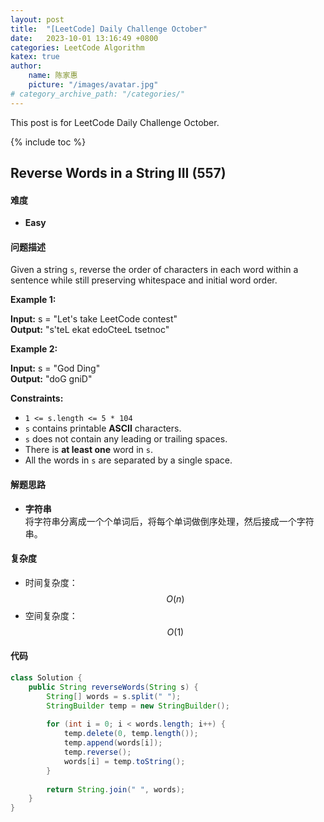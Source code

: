 ```yaml
---
layout: post
title:  "[LeetCode] Daily Challenge October"
date:   2023-10-01 13:16:49 +0800
categories: LeetCode Algorithm
katex: true
author:
    name: 陈家惠
    picture: "/images/avatar.jpg"
# category_archive_path: "/categories/"
---
```


This post is for LeetCode Daily Challenge October.

{% include toc %}

## Reverse Words in a String III (557)

#### 难度

- **Easy**

#### 问题描述

Given a string `s`, reverse the order of characters in each word within a sentence while still preserving whitespace and initial word order.

**Example 1:**

**Input:** s = "Let's take LeetCode contest"  
**Output:** "s'teL ekat edoCteeL tsetnoc"  

**Example 2:**

**Input:** s = "God Ding"  
**Output:** "doG gniD"  

**Constraints:**

- `1 <= s.length <= 5 * 104`
- `s` contains printable **ASCII** characters.
- `s` does not contain any leading or trailing spaces.
- There is **at least one** word in `s`.
- All the words in `s` are separated by a single space.

#### 解题思路

- **字符串**  
将字符串分离成一个个单词后，将每个单词做倒序处理，然后接成一个字符串。

#### 复杂度

- 时间复杂度：$$O(n)$$
- 空间复杂度：$$O(1)$$

#### 代码

```java
class Solution {
    public String reverseWords(String s) {
        String[] words = s.split(" ");
        StringBuilder temp = new StringBuilder();
        
        for (int i = 0; i < words.length; i++) {
            temp.delete(0, temp.length());
            temp.append(words[i]);
            temp.reverse();
            words[i] = temp.toString();
        }
        
        return String.join(" ", words);
    }
}
```